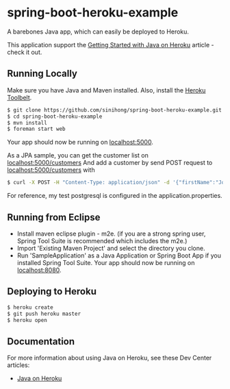 # spring-boot-heroku-example

A barebones Java app, which can easily be deployed to Heroku.  

This application support the [Getting Started with Java on Heroku](https://devcenter.heroku.com/articles/getting-started-with-java) article - check it out.

## Running Locally

Make sure you have Java and Maven installed.  Also, install the [Heroku Toolbelt](https://toolbelt.heroku.com/).

```sh
$ git clone https://github.com/sinihong/spring-boot-heroku-example.git 
$ cd spring-boot-heroku-example
$ mvn install
$ foreman start web
```
Your app should now be running on [localhost:5000](http://localhost:5000/).

As a JPA sample, you can get the customer list on [localhost:5000/customers](http://localhost:5000/customers)
And add a customer by send POST request to [localhost:5000/customers](http://localhost:5000/customers) with 
````sh
$ curl -X POST -H "Content-Type: application/json" -d '{"firstName":"John","lastName":"Doe"}' http://localhost:8080/customers/
````
For reference, my test postgresql is configured in the application.properties. 


## Running from Eclipse
* Install maven eclipse plugin - m2e. (if you are a strong spring user, Spring Tool Suite is recommended which includes the m2e.)
* Import 'Existing Maven Project' and select the directory you clone.
* Run 'SampleApplication' as a Java Application or Spring Boot App if you installed Spring Tool Suite. 
Your app should now be running on [localhost:8080](http://localhost:8080/).

## Deploying to Heroku

```sh
$ heroku create
$ git push heroku master
$ heroku open
```

## Documentation

For more information about using Java on Heroku, see these Dev Center articles:

- [Java on Heroku](https://devcenter.heroku.com/categories/java)


